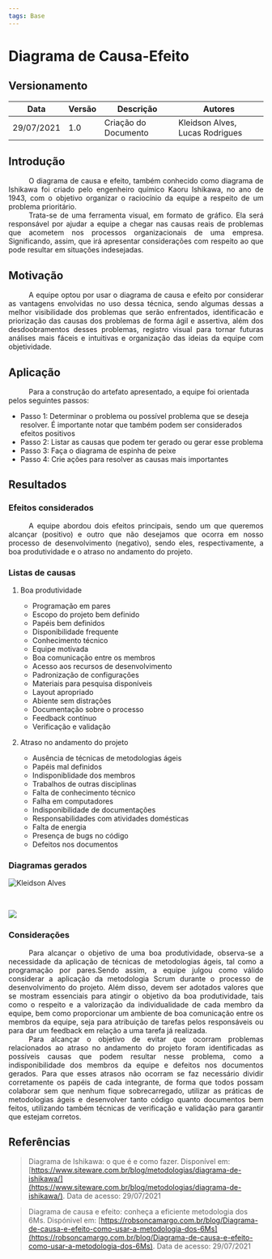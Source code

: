 ```yaml
---
tags: Base
---
```


# Diagrama de Causa-Efeito

## Versionamento
| Data | Versão | Descrição | Autores |
| -------- | -------- | -------- | ---|
|  29/07/2021   |  1.0    |  Criação do Documento    | Kleidson Alves, Lucas Rodrigues

## Introdução
<div style="text-indent: 40px; text-align: justify"/>
O diagrama de causa e efeito, também conhecido como diagrama de Ishikawa foi criado pelo engenheiro químico Kaoru Ishikawa, no ano de 1943, com o objetivo organizar o raciocínio da equipe a respeito de um problema prioritário.
</div>
<div style="text-indent: 40px; text-align: justify"/>
 Trata-se de uma ferramenta visual, em formato de gráfico. Ela será responsável por ajudar a equipe a chegar nas causas reais de problemas que acometem nos processos organizacionais de uma empresa. Significando, assim, que irá apresentar considerações com respeito ao que pode resultar em situações indesejadas.
</div>

## Motivação 
<div style="text-indent: 40px; text-align: justify"/>
 A equipe optou por usar o diagrama de causa e efeito por considerar as vantagens envolvidas no uso dessa técnica, sendo algumas dessas a melhor visibilidade dos problemas que serão enfrentados, identificacão e priorização das causas dos problemas de forma ágil e assertiva, além dos desdoobramentos desses problemas, registro visual para tornar futuras análises mais fáceis e intuitivas e organização das ideias da equipe com objetividade.
     
</div>

## Aplicação

<div style="text-indent: 40px">
Para a construção do artefato apresentado, a equipe foi orientada pelos seguintes passos: 
</div>

<p></p>

- Passo 1: Determinar o problema ou possível problema que se deseja resolver. É importante notar que também podem ser considerados efeitos positivos
- Passo 2: Listar as causas que podem ter gerado ou gerar esse problema
- Passo 3: Faça o diagrama de espinha de peixe
- Passo 4: Crie ações para resolver as causas mais importantes

## Resultados

### Efeitos considerados

<div style="text-indent: 40px; text-align: justify"/>
    A equipe abordou dois efeitos principais, sendo um que queremos alcançar (positivo) e outro que não desejamos que ocorra em nosso processo de desenvolvimento (negativo), sendo eles, respectivamente, a boa produtividade e o atraso no andamento do projeto.
</div>

### Listas de causas

1. Boa produtividade
    
    * Programação em pares
    * Escopo do projeto bem definido
    * Papéis bem definidos
    * Disponibilidade frequente
    * Conhecimento técnico
    * Equipe motivada
    * Boa comunicação entre os membros
    * Acesso aos recursos de desenvolvimento
    * Padronização de configurações
    * Materiais para pesquisa disponíveis
    * Layout apropriado
    * Abiente sem distrações
    * Documentação sobre o processo
    * Feedback contínuo
    * Verificação e validação

    
2. Atraso no andamento do projeto

    * Ausência de técnicas de metodologias ágeis
    * Papéis mal definidos
    * Indisponiblidade dos membros
    * Trabalhos de outras disciplinas
    * Falta de conhecimento técnico
    * Falha em computadores
    * Indisponibilidade de documentações
    * Responsabilidades com atividades domésticas
    * Falta de energia
    * Presença de bugs no código
    * Defeitos nos documentos


### Diagramas gerados


![Kleidson Alves](https://i.imgur.com/ppWFW1f.png)

<br>
    
![](https://i.imgur.com/JM1RP77.png)


### Considerações

<div style="text-indent: 40px; text-align: justify"/>
    Para alcançar o objetivo de uma boa produtividade, observa-se a necessidade da aplicação de técnicas de metodologias ágeis, tal como a programação por pares.Sendo assim, a equipe julgou como válido considerar a aplicação da metodologia Scrum durante o processo de desenvolvimento do projeto. Além disso, devem ser adotados valores que se mostram essenciais para atingir o objetivo da boa produtividade, tais como o respeito e a valorização da individualidade de cada membro da equipe, bem como proporcionar um ambiente de boa comunicação entre os membros da equipe, seja para atribuição de tarefas pelos responsáveis ou para dar um feedback em relação a uma tarefa já realizada. 
</div>

<div style="text-indent: 40px; text-align: justify"/>
    Para alcançar o objetivo de evitar que ocorram problemas relacionados ao atraso no andamento do projeto foram identificadas as possíveis causas que podem resultar nesse problema, como a indisponibilidade dos membros da equipe e defeitos nos documentos gerados. Para que esses atrasos não ocorram se faz necessário dividir corretamente os papéis de cada integrante, de forma que todos possam colaborar sem que nenhum fique sobrecarregado, utilizar as práticas de metodologias ágeis e desenvolver tanto código quanto documentos bem feitos, utilizando também técnicas de verificação e validação para garantir que estejam corretos.
</div>



## Referências
> Diagrama de Ishikawa: o que é e como fazer. Disponível em:
[https://www.siteware.com.br/blog/metodologias/diagrama-de-ishikawa/](https://www.siteware.com.br/blog/metodologias/diagrama-de-ishikawa/). Data de acesso: 29/07/2021

> Diagrama de causa e efeito: conheça a eficiente metodologia dos 6Ms. Dispónivel em:
[https://robsoncamargo.com.br/blog/Diagrama-de-causa-e-efeito-como-usar-a-metodologia-dos-6Ms](https://robsoncamargo.com.br/blog/Diagrama-de-causa-e-efeito-como-usar-a-metodologia-dos-6Ms). Data de acesso: 29/07/2021